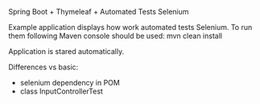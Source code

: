 Spring Boot + Thymeleaf + Automated Tests Selenium

Example application displays how work automated tests Selenium. To run them 
following Maven console should be used:
mvn clean install

Application is stared automatically.

Differences vs basic:
- selenium dependency in POM
- class InputControllerTest